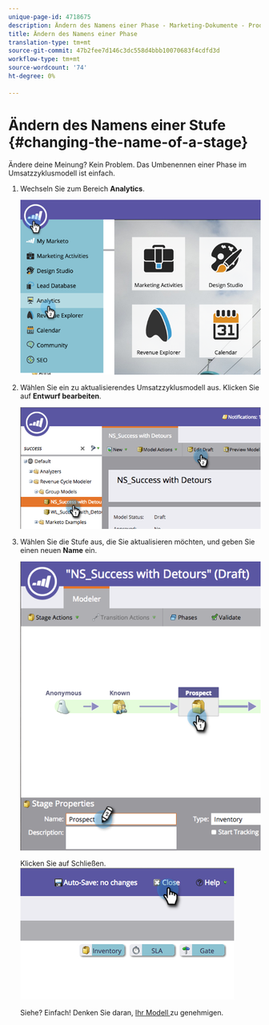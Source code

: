 ```yaml
---
unique-page-id: 4718675
description: Ändern des Namens einer Phase - Marketing-Dokumente - Produktdokumentation
title: Ändern des Namens einer Phase
translation-type: tm+mt
source-git-commit: 47b2fee7d146c3dc558d4bbb10070683f4cdfd3d
workflow-type: tm+mt
source-wordcount: '74'
ht-degree: 0%

---
```



# Ändern des Namens einer Stufe {#changing-the-name-of-a-stage}

Ändere deine Meinung? Kein Problem. Das Umbenennen einer Phase im Umsatzzyklusmodell ist einfach.

1. Wechseln Sie zum Bereich **Analytics**.

   ![](assets/image2015-4-27-23-3a18-3a34.png)

1. Wählen Sie ein zu aktualisierendes Umsatzzyklusmodell aus. Klicken Sie auf **Entwurf bearbeiten**.

   ![](assets/image2015-4-27-17-3a36-3a33.png)

1. Wählen Sie die Stufe aus, die Sie aktualisieren möchten, und geben Sie einen neuen **Name** ein.

   ![](assets/image2015-4-27-17-3a40-3a46.png)

   Klicken Sie auf Schließen.
   ![](assets/image2015-4-27-17-3a41-3a51.png)

   Siehe? Einfach! Denken Sie daran, [Ihr Modell ](approve-unapprove-a-revenue-model.md) zu genehmigen.

